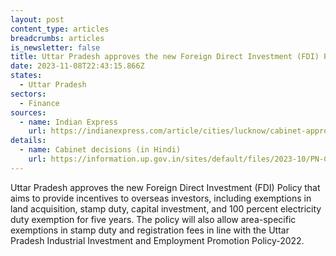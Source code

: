 ```yaml
---
layout: post
content_type: articles
breadcrumbs: articles
is_newsletter: false
title: Uttar Pradesh approves the new Foreign Direct Investment (FDI) Policy
date: 2023-11-08T22:43:15.866Z
states:
  - Uttar Pradesh
sectors:
  - Finance
sources:
  - name: Indian Express
    url: https://indianexpress.com/article/cities/lucknow/cabinet-approves-fdi-policy-with-stamp-duty-land-exemptions-9008338/
details:
  - name: Cabinet decisions (in Hindi)
    url: https://information.up.gov.in/sites/default/files/2023-10/PN-CM-Cabinet%20Decisions-31%20October%2C%202023.pdf
---
```

Uttar Pradesh approves the new Foreign Direct Investment (FDI) Policy that aims to provide incentives to overseas investors, including exemptions in land acquisition, stamp duty, capital investment, and 100 percent electricity duty exemption for five years. The policy will also allow area-specific exemptions in stamp duty and registration fees in line with the Uttar Pradesh Industrial Investment and Employment Promotion Policy-2022.
